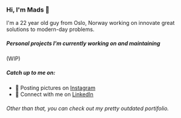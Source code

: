 ### Hi, I'm Mads 👋

I'm a 22 year old guy from Oslo, Norway working on innovate great solutions to modern-day problems.

##### Personal projects I'm currently working on and maintaining
(WIP)

##### Catch up to me on:
* 📸 Posting pictures on <a href="https://www.instagram.com/madsafrost/">Instagram</a>
* 🤵 Connect with me on <a href="https://www.linkedin.com/in/madsafrost/">LinkedIn</a>

###### Other than that, you can check out my pretty outdated portifolio.
